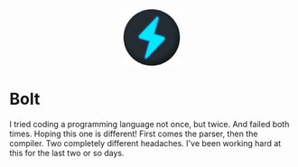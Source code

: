 <div align="center">
  <img src="images/logo.png" width="100">
</div>

# Bolt
I tried coding a programming language not once, but twice. And failed both times. Hoping this one is different! First comes the parser, then the compiler. Two completely different headaches. I've been working hard at this for the last two or so days.
